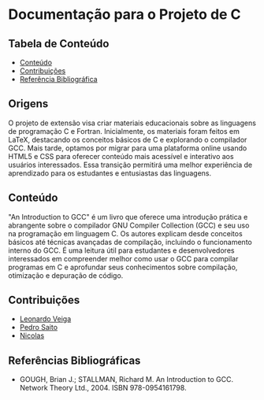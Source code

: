 # Documentação para o Projeto de C 

## Tabela de Conteúdo

- [Conteúdo](#Conteúdo)
- [Contribuições](#Contribuições)
- [Referência Bibliográfica](#Referências)

## Origens

O projeto de extensão visa criar materiais educacionais sobre as linguagens de programação C e Fortran. Inicialmente, os materiais foram feitos em LaTeX, destacando os conceitos básicos de C e explorando o compilador GCC. Mais tarde, optamos por migrar para uma plataforma online usando HTML5 e CSS para oferecer conteúdo mais acessível e interativo aos usuários interessados. Essa transição permitirá uma melhor experiência de aprendizado para os estudantes e entusiastas das linguagens.


## Conteúdo

"An Introduction to GCC" é um livro que oferece uma introdução prática e abrangente sobre o compilador GNU Compiler Collection (GCC) e seu uso na programação em linguagem C. Os autores explicam desde conceitos básicos até técnicas avançadas de compilação, incluindo o funcionamento interno do GCC. É uma leitura útil para estudantes e desenvolvedores interessados em compreender melhor como usar o GCC para compilar programas em C e aprofundar seus conhecimentos sobre compilação, otimização e depuração de código.

## Contribuições

- [Leonardo Veiga](https://github.com/LeoVAF)
- [Pedro Saito](https://github.com/saitoi)
- [Nicolas](https://github.com/novae1)

## Referências Bibliográficas

- GOUGH, Brian J.; STALLMAN, Richard M. An Introduction to GCC. Network Theory Ltd., 2004. ISBN 978-0954161798.
